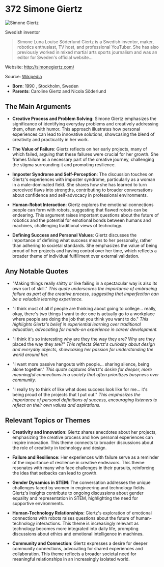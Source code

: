 # 372 Simone Giertz


![Simone Giertz](https://encrypted-tbn0.gstatic.com/images?q=tbn:ANd9GcSCO8XzoyJJbJR2GXw-S9HBppGcNer8NuPHAHqVmA&s=0)

Swedish inventor

> Simone Luna Louise Söderlund Giertz is a Swedish inventor, maker, robotics enthusiast, TV host, and professional YouTuber. She has also previously worked in mixed martial arts sports journalism and was an editor for Sweden's official website...

Website: http://simonegiertz.com/

Source: [Wikipedia](https://en.wikipedia.org/wiki/Simone_Giertz)

- **Born**: 1990 , Stockholm, Sweden
- **Parents**: Caroline Giertz and Nicola Söderlund


## The Main Arguments

- **Creative Process and Problem Solving**: Simone Giertz emphasizes the significance of identifying everyday problems and creatively addressing them, often with humor. This approach illustrates how personal experiences can lead to innovative solutions, showcasing the blend of creativity and practicality in her work.

- **The Value of Failure**: Giertz reflects on her early projects, many of which failed, arguing that these failures were crucial for her growth. She frames failure as a necessary part of the creative journey, challenging the stigma surrounding it and promoting resilience.

- **Imposter Syndrome and Self-Perception**: The discussion touches on Giertz's experiences with imposter syndrome, particularly as a woman in a male-dominated field. She shares how she has learned to turn perceived flaws into strengths, contributing to broader conversations about confidence and self-advocacy in professional environments.

- **Human-Robot Interaction**: Giertz explores the emotional connections people can form with robots, suggesting that flawed robots can be endearing. This argument raises important questions about the future of robotics and the potential for emotional bonds between humans and machines, challenging traditional views of technology.

- **Defining Success and Personal Values**: Giertz discusses the importance of defining what success means to her personally, rather than adhering to societal standards. She emphasizes the value of being proud of her projects and having control over her time, which reflects a broader theme of individual fulfillment over external validation.

## Any Notable Quotes

- "Making things really shitty or like failing in a spectacular way is also its own sort of skill."
  *This quote underscores the importance of embracing failure as part of the creative process, suggesting that imperfection can be a valuable learning experience.*

- "I think most of all if people are thinking about going to college... really, okay, there's two things I want to do: one is actually go to a workplace where people are doing the job that you think you want to do."
  *This highlights Giertz's belief in experiential learning over traditional education, advocating for hands-on experience in career development.*

- "I think it's so interesting why are they the way they are? Why are they placed the way they are?"
  *This reflects Giertz's curiosity about design and everyday objects, showcasing her passion for understanding the world around her.*

- "I want more passive hangouts with people... sharing silence, being alone together."
  *This quote captures Giertz's desire for deeper, more meaningful connections in a society that often prioritizes busyness over community.*

- "I really try to think of like what does success look like for me... it's being proud of the projects that I put out."
  *This emphasizes the importance of personal definitions of success, encouraging listeners to reflect on their own values and aspirations.*

## Relevant Topics or Themes

- **Creativity and Innovation**: Giertz shares anecdotes about her projects, emphasizing the creative process and how personal experiences can inspire innovation. This theme connects to broader discussions about the role of creativity in technology and design.

- **Failure and Resilience**: Her experiences with failure serve as a reminder of the importance of resilience in creative endeavors. This theme resonates with many who face challenges in their pursuits, reinforcing the idea that setbacks can lead to growth.

- **Gender Dynamics in STEM**: The conversation addresses the unique challenges faced by women in engineering and technology fields. Giertz's insights contribute to ongoing discussions about gender equality and representation in STEM, highlighting the need for supportive environments.

- **Human-Technology Relationships**: Giertz's exploration of emotional connections with robots raises questions about the future of human-technology interactions. This theme is increasingly relevant as technology becomes more integrated into daily life, prompting discussions about ethics and emotional intelligence in machines.

- **Community and Connection**: Giertz expresses a desire for deeper community connections, advocating for shared experiences and collaboration. This theme reflects a broader societal need for meaningful relationships in an increasingly isolated world.
